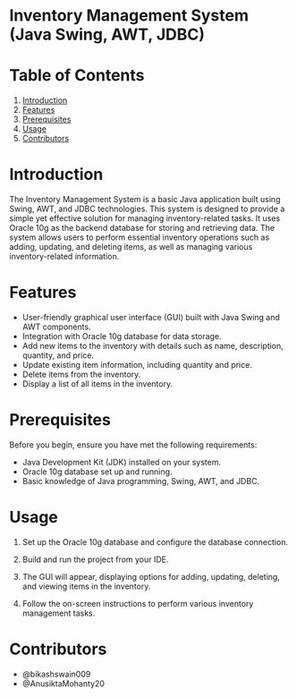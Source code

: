 # Inventory Management System (Java Swing, AWT, JDBC)

# Table of Contents

1. [Introduction](#introduction)
2. [Features](#features)
3. [Prerequisites](#prerequisites)
4. [Usage](#usage)
5. [Contributors](#contributors)

# Introduction

The Inventory Management System is a basic Java application built using Swing, AWT, and JDBC technologies. This system is designed to provide a simple yet effective solution for managing inventory-related tasks. It uses Oracle 10g as the backend database for storing and retrieving data. The system allows users to perform essential inventory operations such as adding, updating, and deleting items, as well as managing various inventory-related information.

# Features

- User-friendly graphical user interface (GUI) built with Java Swing and AWT components.
- Integration with Oracle 10g database for data storage.
- Add new items to the inventory with details such as name, description, quantity, and price.
- Update existing item information, including quantity and price.
- Delete items from the inventory.
- Display a list of all items in the inventory.

# Prerequisites

Before you begin, ensure you have met the following requirements:
- Java Development Kit (JDK) installed on your system.
- Oracle 10g database set up and running.
- Basic knowledge of Java programming, Swing, AWT, and JDBC.

# Usage

1. Set up the Oracle 10g database and configure the database connection.

2. Build and run the project from your IDE.

3. The GUI will appear, displaying options for adding, updating, deleting, and viewing items in the inventory.

4. Follow the on-screen instructions to perform various inventory management tasks.

# Contributors
- @bikashswain009
- @AnusiktaMohanty20
  


